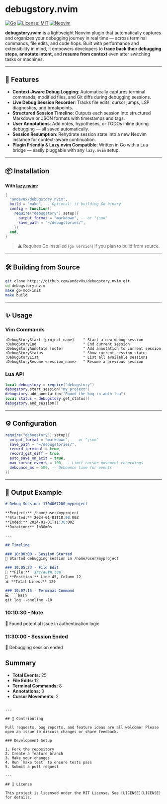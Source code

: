 # debugstory.nvim

[![Go](https://img.shields.io/badge/Go-%3E=1.18-blue?logo=go)](https://golang.org/) [![License: MIT](https://img.shields.io/badge/License-MIT-green.svg)](LICENSE) [![Neovim](https://img.shields.io/badge/Neovim-%3E=0.8.0-blueviolet?logo=neovim)](https://neovim.io/)

**debugstory.nvim** is a lightweight Neovim plugin that automatically captures and organizes your debugging journey in real time — across terminal commands, file edits, and code hops. Built with performance and extensibility in mind, it empowers developers to **trace back their debugging steps**, **annotate intent**, and **resume from context** even after switching tasks or machines.

---

## 🚀 Features

- **Context-Aware Debug Logging**: Automatically captures terminal commands, modified files, and Git diffs during debugging sessions.
- **Live Debug Session Recorder**: Tracks file edits, cursor jumps, LSP diagnostics, and breakpoints.
- **Structured Session Timeline**: Outputs each session into structured Markdown or JSON formats with timestamps and tags.
- **User Annotations**: Add notes, hypotheses, or TODOs inline during debugging — all saved automatically.
- **Session Resumption**: Rehydrate session state into a new Neovim instance for context-aware continuation.
- **Plugin Friendly & Lazy.nvim Compatible**: Written in Go with a Lua bridge — easily pluggable with any `lazy.nvim` setup.

---

## 📦 Installation

**With [lazy.nvim](https://github.com/folke/lazy.nvim):**

```lua
{
  "andev0x/debugstory.nvim",
  build = "make", -- Optional: if building Go binary
  config = function()
    require("debugstory").setup({
      output_format = "markdown", -- or "json"
      save_path = "~/debugstories/",
    })
  end,
}
```

> ⚠️ Requires Go installed (`go version`) if you plan to build from source.

---

## 🛠️ Building from Source

```bash
git clone https://github.com/andev0x/debugstory.nvim.git
cd debugstory.nvim
make go-mod-init
make build
```

---

## ✨ Usage

### Vim Commands

```vim
:DebugStoryStart [project_name]    " Start a new debug session
:DebugStoryEnd                     " End current session
:DebugStoryAnnotate [note]         " Add annotation to current session
:DebugStoryStatus                  " Show current session status
:DebugStoryList                    " List all available sessions
:DebugStoryResume <session_name>   " Resume a previous session
```

### Lua API

```lua
local debugstory = require("debugstory")
debugstory.start_session("my_project")
debugstory.add_annotation("Found the bug in auth.lua")
local status = debugstory.get_status()
debugstory.end_session()
```

---

## ⚙️ Configuration

```lua
require("debugstory").setup({
  output_format = "markdown", -- or "json"
  save_path = "~/debugstories/",
  record_terminal = true,
  record_git_diff = true,
  auto_save_on_exit = true,
  max_cursor_events = 100, -- Limit cursor movement recordings
  debounce_ms = 500, -- Debounce time for events
})
```

---

## 📁 Output Example

```markdown
# Debug Session: 1704067200_myproject

**Project:** /home/user/myproject
**Started:** 2024-01-01T10:00:00Z
**Ended:** 2024-01-01T11:30:00Z
**Duration:** 1h30m0s

---

## Timeline

### 10:00:00 - Session Started
🚀 Started debugging session in /home/user/myproject

### 10:05:23 - File Edit
📄 **File:** `src/auth.lua`
📍 **Position:** Line 45, Column 12
📊 **Total Lines:** 120

### 10:07:15 - Terminal Command
💻 ```bash
git log --oneline -10
```

### 10:10:30 - Note
📝 Found potential issue in authentication logic

### 11:30:00 - Session Ended
🏁 Debugging session ended

## Summary

- **Total Events:** 25
- **File Edits:** 12
- **Terminal Commands:** 8
- **Annotations:** 3
- **Cursor Movements:** 2
```

---

## 🤝 Contributing

Pull requests, bug reports, and feature ideas are all welcome! Please open an issue to discuss changes or share feedback.

### Development Setup

1. Fork the repository
2. Create a feature branch
3. Make your changes
4. Run `make test` to ensure tests pass
5. Submit a pull request

---

## 📜 License

This project is licensed under the MIT License. See [LICENSE](LICENSE) for details. 